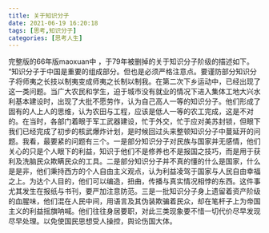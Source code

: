 ```yaml
---
title: 关于知识分子
date: 2021-06-19 16:20:18
tags: [思考,知识分子]
categories: [思考人生]
---
```


完整版的66年版maoxuan中<!-- more --> ，于79年被删掉的关于知识分子阶级的描述如下。
“知识分子于中国是重要的组成部分。但也是必须严格注意点。要谨防部分知识分子将师夷之长技以制夷变成师夷之长制以制我。在第二次下乡运动中，已经出现了这一类问题。当广大农民和学生，迫于城市没有就业的情况下进入集体工地大兴水利基本建设时，出现了大批不愿劳作，认为自己高人一等的知识分子。他们形成了固有的人上人的思维，认为农田与工程，应该是低人一等的农工完成，这是不对的。在当时，各部门着眼于军工武器建设，忙于外交，忙于应对美苏封锁，但眼下我们已经完成了初步的核武爆炸计划，是时候回过头来整顿知识分子中蔓延开的问题。我看，最要紧的问题有三个。一是部分知识分子对民族与国家并无感情，他们关心的只是个人眼下的利益，知识于他们不是修养也不是报国之技巧，而是用于获利及洗脑民众欺瞒民众的工具。二是部分知识分子并不真的懂的什么是国家，什么是是非，他们秉持西方的个人自由主义观点，认为利益凌驾于国家与人民自由幸福之上。为达个人目的，他们可以编造，扭曲，传播与真实情况相悖的东西。这件事尤其发生在报纸与书刊，要严加注意防范。三是一批知识分子身上遗留着资产阶级的血腥味，他们混在人民中间，用语言及其伪装欺骗着民众，却在笔杆子上为帝国主义的利益摇旗呐喊。他们往往身居要职，对此三类现象要不惜一切代价尽早发现尽早处理。以免使国民思想受人操控，舆论伤国大体。